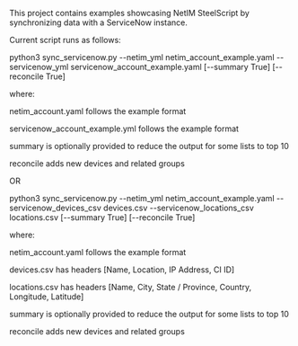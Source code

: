 This project contains examples showcasing NetIM SteelScript by synchronizing data with a ServiceNow instance.

Current script runs as follows:

python3 sync_servicenow.py --netim_yml netim_account_example.yaml --servicenow_yml servicenow_account_example.yaml [--summary True] [--reconcile True]

where:

netim_account.yaml follows the example format

servicenow_account_example.yml follows the example format

summary is optionally provided to reduce the output for some lists to top 10

reconcile adds new devices and related groups

OR

python3 sync_servicenow.py --netim_yml netim_account_example.yaml --servicenow_devices_csv devices.csv --servicenow_locations_csv locations.csv [--summary True] [--reconcile True]

where:

netim_account.yaml follows the example format

devices.csv has headers [Name, Location, IP Address, CI ID]

locations.csv has headers [Name, City, State / Province, Country, Longitude, Latitude]

summary is optionally provided to reduce the output for some lists to top 10

reconcile adds new devices and related groups
